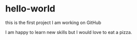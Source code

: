 # hello-world
this is the first project I am working on GitHub

I am happy to learn new skills but I would love to eat a pizza.
